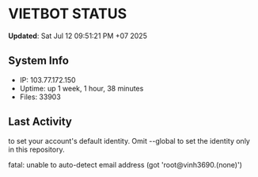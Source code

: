# VIETBOT STATUS
**Updated**: Sat Jul 12 09:51:21 PM +07 2025

## System Info
- IP: 103.77.172.150
- Uptime: up 1 week, 1 hour, 38 minutes
- Files: 33903

## Last Activity

to set your account's default identity.
Omit --global to set the identity only in this repository.

fatal: unable to auto-detect email address (got 'root@vinh3690.(none)')
